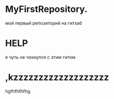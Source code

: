 # MyFirstRepository.
мой первый репозиторий на гитхаб
# HELP
я чуть не чокнулся с этим гитом
# ,kzzzzzzzzzzzzzzzzzzz
hgfhfhfhfhg 